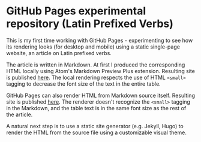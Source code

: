 # GitHub Pages experimental repository (Latin Prefixed Verbs)

This is my first time working with GitHub Pages - experimenting to see how its rendering looks (for desktop and mobile) using a static single-page website, an article on Latin prefixed verbs.

The article is written in Markdown. At first I produced the corresponding HTML locally using Atom's Markdown Preview Plus extension. Resulting site is published [here](https://jnfischer.github.io/latin-prefixed-verbs/prefixedverbs.md.html). The local rendering respects the use of HTML `<small>` tagging to decrease the font size of the text in the entire table.

GitHub Pages can also render HTML from Markdown source itself. Resulting site is published [here](https://jnfischer.github.io/latin-prefixed-verbs/prefixedverbs.html). The renderer doesn't recognize the `<small>` tagging in the Markdown, and the table text is in the same font size as the rest of the article.

A natural next step is to use a static site generator (e.g. Jekyll, Hugo) to render the HTML from the source file using a customizable visual theme.
